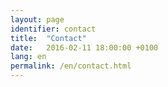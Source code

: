 ```yaml
---
layout: page
identifier: contact
title:  "Contact"
date:   2016-02-11 18:00:00 +0100
lang: en
permalink: /en/contact.html
---
```



